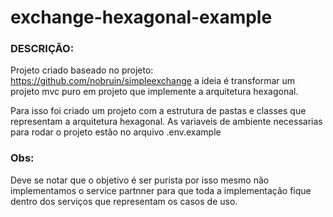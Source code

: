 # exchange-hexagonal-example

### DESCRIÇÃO: 
Projeto criado baseado no projeto: https://github.com/nobruin/simpleexchange a ideia é transformar um projeto mvc 
puro em projeto que implemente a arquitetura hexagonal.

Para isso foi criado um projeto com a estrutura de pastas e classes que representam a arquitetura hexagonal.
As variaveis de ambiente necessarias para rodar o projeto estão no arquivo .env.example


### Obs:
Deve se notar que o objetivo é ser purista por isso mesmo não implementamos o service partnner para que toda a implementação 
fique dentro dos serviços que representam os casos de uso.

